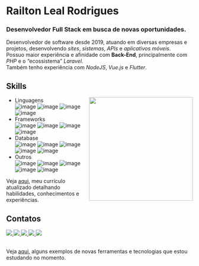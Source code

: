 # Railton Leal Rodrigues

### Desenvolvedor Full Stack em busca de novas oportunidades.

Desenvolvedor de software desde 2019, atuando em diversas empresas e projetos, desenvolvendo _sites_, _sistemas_, _APIs_ e _aplicativos móveis_.<br/>
Possuo maior experiência e afinidade com **Back-End**, principalmente com _PHP_ e o “ecossistema” _Laravel_.<br/>
Também tenho experiência com _NodeJS_, _Vue.js_ e _Flutter_.

## Skills
<img align="right" height="280em" src="https://github-readme-stats.vercel.app/api/top-langs/?username=Railton98&layout=donut-vertical&theme=dark"/>

- Linguagens<br/>
![image](https://img.shields.io/badge/PHP-777BB4?style=for-the-badge&logo=php&logoColor=white)
![image](https://img.shields.io/badge/JavaScript-F7DF1E?style=for-the-badge&logo=javascript&logoColor=black)
![image](https://img.shields.io/badge/TypeScript-007ACC?style=for-the-badge&logo=typescript&logoColor=white)
![image](https://img.shields.io/badge/Dart-0175C2?style=for-the-badge&logo=dart&logoColor=white)
- Frameworks<br/>
![image](https://img.shields.io/badge/Laravel-FF2D20?style=for-the-badge&logo=laravel&logoColor=white)
![image](https://img.shields.io/badge/nestjs-%23E0234E.svg?style=for-the-badge&logo=nestjs&logoColor=white)
![image](https://img.shields.io/badge/Vue.js-35495E?style=for-the-badge&logo=vue.js&logoColor=4FC08D)
![image](https://img.shields.io/badge/Flutter-02569B?style=for-the-badge&logo=flutter&logoColor=white)
- Database<br/>
![image](https://img.shields.io/badge/mysql-4479A1.svg?style=for-the-badge&logo=mysql&logoColor=white)
![image](https://img.shields.io/badge/MariaDB-01529E?style=for-the-badge&logo=mariadb&logoColor=white)
![image](https://img.shields.io/badge/PostgreSQL-316192?style=for-the-badge&logo=postgresql&logoColor=white)
![image](https://img.shields.io/badge/SQLite-07405E?style=for-the-badge&logo=sqlite&logoColor=white)
![image](https://img.shields.io/badge/MongoDB-4EA94B?style=for-the-badge&logo=mongodb&logoColor=white)
- Outros<br/>
![image](https://img.shields.io/badge/Linux-FCC624?style=for-the-badge&logo=linux&logoColor=black)
![image](https://img.shields.io/badge/Docker-2496ED?style=for-the-badge&logo=docker&logoColor=white)
![image](https://img.shields.io/badge/Git-E34F26?style=for-the-badge&logo=git&logoColor=white)
![image](https://img.shields.io/badge/Apache-CA2136?style=for-the-badge&logo=apache&logoColor=white)
![image](https://img.shields.io/badge/Nginx-009639?style=for-the-badge&logo=nginx&logoColor=white)

Veja [aqui](https://drive.google.com/file/d/1_bCAwL-z240f6qWjaulH1h2BkhPT9SNG/view?usp=sharing), meu currículo atualizado detalhando habilidades, conhecimentos e experiências.

## Contatos
<div>
  <a href="https://www.linkedin.com/in/railton-leal" target="_blank">
    <img src="https://img.shields.io/badge/-LinkedIn-%230077B5?style=for-the-badge&logo=linkedin&logoColor=white"/>
  </a>
  <a href="https://twitter.com/Railton_Leal" target="_blank">
    <img src="https://img.shields.io/badge/Twitter-1DA1F2?style=for-the-badge&logo=twitter&logoColor=white"/>
  </a>
  <a href="mailto:railtonleal98@gmail.com">
    <img src="https://img.shields.io/badge/Gmail-D14836?style=for-the-badge&logo=gmail&logoColor=white"/>
  </a>
  <a href="https://wa.link/703vdw">
    <img src="https://img.shields.io/badge/WhatsApp-25D366?style=for-the-badge&logo=whatsapp&logoColor=white"/>
  </a>
  <a href="https://t.me/RaylttonTecks">
    <img src="https://img.shields.io/badge/Telegram-2CA5E0?style=for-the-badge&logo=telegram&logoColor=white"/>
  </a>
</div>
<br/>

Veja [aqui](https://github.com/Railton98/my-studies), alguns exemplos de novas ferramentas e tecnologias que estou estudando no momento.
